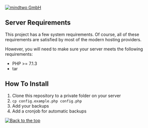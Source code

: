 [![mindtwo GmbH](https://www.mindtwo.de/downloads/doodles/github/repository-header.png)](https://www.mindtwo.de/)

## Server Requirements
This project has a few system requirements. Of course, all of these requirements are satisfied by most of the modern hosting providers.

However, you will need to make sure your server meets the following requirements:
- PHP >= 7.1.3
- tar

## How To Install
1. Clone this repository to a private folder on your server
2. `cp config.example.php config.php`
3. Add your backups
4. Add a cronjob for automatic backups

[![Back to the top](https://www.mindtwo.de/downloads/doodles/github/repository-footer.png)](#)
